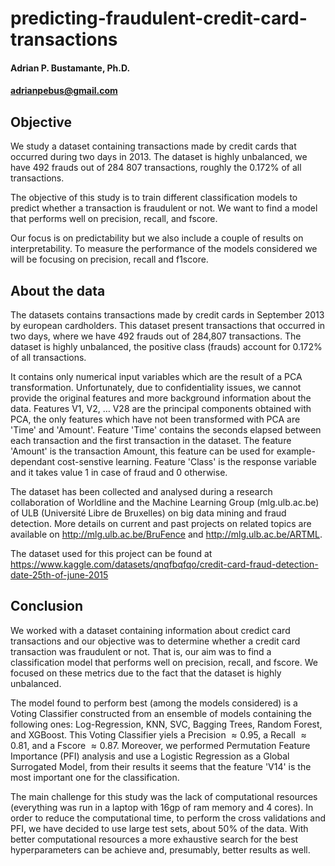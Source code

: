 # predicting-fraudulent-credit-card-transactions

#### Adrian P. Bustamante, Ph.D.
#### adrianpebus@gmail.com

## Objective

We study a dataset containing transactions made by credit cards that occurred during two days in 2013. The dataset is highly unbalanced, we have 492 frauds out of  284 807 transactions, roughly the 0.172% of all transactions. 

The objective of this study is to train different classification models to predict whether a transaction is fraudulent or not. We want to find a model that performs well on precision, recall, and fscore.

Our focus is on predictability but we also include a couple of results on interpretability. To measure the performance of the models considered we will be focusing on precision, recall and f1score.

## About the data

The datasets contains transactions made by credit cards in September 2013 by european cardholders. This dataset present transactions that occurred in two days, where we have 492 frauds out of 284,807 transactions. The dataset is highly unbalanced, the positive class (frauds) account for 0.172% of all transactions.

It contains only numerical input variables which are the result of a PCA transformation. Unfortunately, due to confidentiality issues, we cannot provide the original features and more background information about the data. Features V1, V2, … V28 are the principal components obtained with PCA, the only features which have not been transformed with PCA are 'Time' and 'Amount'. Feature 'Time' contains the seconds elapsed between each transaction and the first transaction in the dataset. The feature 'Amount' is the transaction Amount, this feature can be used for example-dependant cost-senstive learning. Feature 'Class' is the response variable and it takes value 1 in case of fraud and 0 otherwise.

The dataset has been collected and analysed during a research collaboration of Worldline and the Machine Learning Group (mlg.ulb.ac.be) of ULB (Université Libre de Bruxelles) on big data mining and fraud detection. More details on current and past projects on related topics are available on http://mlg.ulb.ac.be/BruFence and http://mlg.ulb.ac.be/ARTML.

The dataset used for this project can be found at https://www.kaggle.com/datasets/qnqfbqfqo/credit-card-fraud-detection-date-25th-of-june-2015

## Conclusion

We worked with a dataset containing information about credict card transactions and our objective was to determine whether a credit card transaction was fraudulent or not. That is, our aim was to find a classification model that performs well on precision, recall, and fscore. We focused on these metrics due to the fact that the dataset is highly unbalanced.

The model found to perform best (among the models considered) is a Voting Classifier constructed from an ensemble of models containing the following ones: Log-Regression, KNN, SVC, Bagging Trees, Random Forest, and XGBoost. This Voting Classifier yiels a Precision $\approx 0.95$, a Recall $\approx 0.81$, and a Fscore $\approx 0.87$. Moreover, we performed Permutation Feature Importance (PFI) analysis and use a Logistic Regression as a Global Surrogated Model, from their results it seems that the feature 'V14' is the most important one for the classification.

The main challenge for this study was the lack of computational resources (everything was run in a laptop with 16gp of ram memory and 4 cores). In order to reduce the computational time, to perform the cross validations and PFI, we have decided to use large test sets, about 50% of the data. With better computational resources a more exhaustive search for the best hyperparameters can be achieve and, presumably, better results as well.
